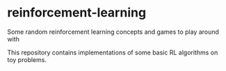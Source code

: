 # reinforcement-learning
Some random reinforcement learning concepts and games to play around with

This repository contains implementations of some basic RL algorithms on toy problems. 
